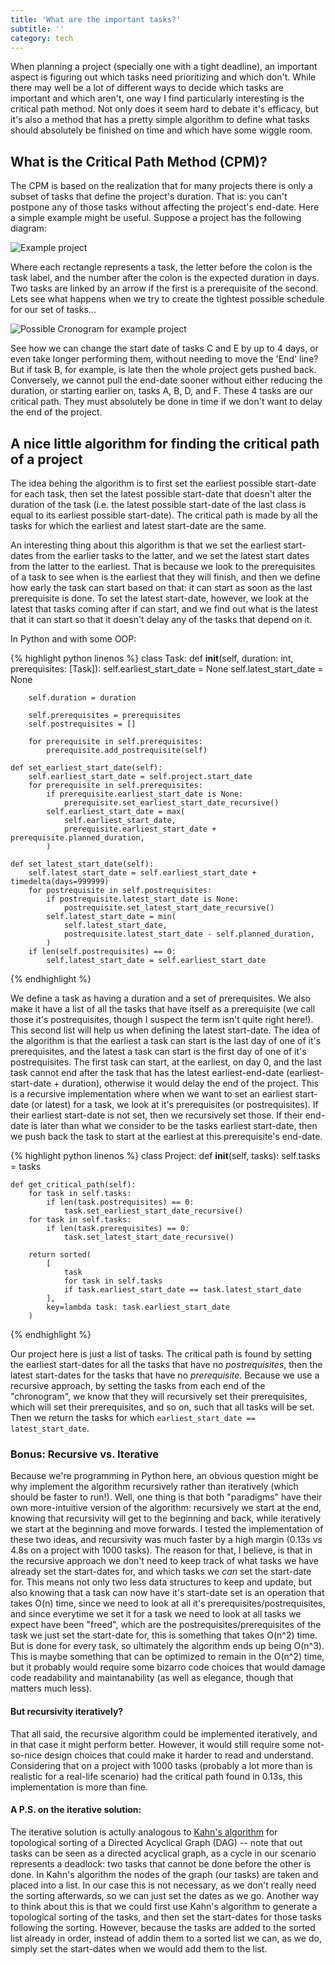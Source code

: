 ```yaml
---
title: 'What are the important tasks?'
subtitle: ''
category: tech
---
```


When planning a project (specially one with a tight deadline), an important aspect is figuring out which tasks need prioritizing and which don't. While there may well be a lot of different ways to decide which tasks are important and which aren't, one way I find particularly interesting is the critical path method. Not only does it seem hard to debate it's efficacy, but it's also a method that has a pretty simple algorithm to define what tasks should absolutely be finished on time and which have some wiggle room.

## What is the Critical Path Method (CPM)?

The CPM is based on the realization that for many projects there is only a subset of tasks that define the project's duration. That is: you can't postpone any of those tasks without affecting the project's end-date. Here a simple example might be useful. Suppose a project has the following diagram:

![Example project](/blog/assets/images/CPM-1.jpg)

Where each rectangle represents a task, the letter before the colon is the task label, and the number after the colon is the expected duration in days. Two tasks are linked by an arrow if the first is a prerequisite of the second. Lets see what happens when we try to create the tightest possible schedule for our set of tasks...

![Possible Cronogram for example project](/blog/assets/images/CPM-2.jpg)

See how we can change the start date of tasks C and E by up to 4 days, or even take longer performing them, without needing to move the 'End' line? But if task B, for example, is late then the whole project gets pushed back. Conversely, we cannot pull the end-date sooner without either reducing the duration, or starting earlier on, tasks A, B, D, and F. These 4 tasks are our critical path. They must absolutely be done in time if we don't want to delay the end of the project.

## A nice little algorithm for finding the critical path of a project

The idea behing the algorithm is to first set the earliest possible start-date for each task, then set the latest possible start-date that doesn't alter the duration of the task (i.e. the latest possible start-date of the last class is equal to its earliest possible start-date). The critical path is made by all the tasks for which the earliest and latest start-date are the same.

An interesting thing about this algorithm is that we set the earliest start-dates from the earlier tasks to the latter, and we set the latest start dates from the latter to the earliest. That is because we look to the prerequisites of a task to see when is the earliest that they will finish, and then we define how early the task can start based on that: it can start as soon as the last prerequisite is done. To set the latest start-date, however, we look at the latest that tasks coming after if can start, and we find out what is the latest that it can start so that it doesn't delay any of the tasks that depend on it.

In Python and with some OOP:

{% highlight python linenos %}
class Task:
    def __init__(self, duration: int, prerequisites: [Task]):
        self.earliest_start_date = None
        self.latest_start_date = None

        self.duration = duration

        self.prerequisites = prerequisites
        self.postrequisites = []

        for prerequisite in self.prerequisites:
            prerequisite.add_postrequisite(self)
    
    def set_earliest_start_date(self):
        self.earliest_start_date = self.project.start_date
        for prerequisite in self.prerequisites:
            if prerequisite.earliest_start_date is None:
                prerequisite.set_earliest_start_date_recursive()
            self.earliest_start_date = max(
                self.earliest_start_date,
                prerequisite.earliest_start_date + prerequisite.planned_duration,
            )

    def set_latest_start_date(self):
        self.latest_start_date = self.earliest_start_date + timedelta(days=999999)
        for postrequisite in self.postrequisites:
            if postrequisite.latest_start_date is None:
                postrequisite.set_latest_start_date_recursive()
            self.latest_start_date = min(
                self.latest_start_date,
                postrequisite.latest_start_date - self.planned_duration,
            )
        if len(self.postrequisites) == 0:
            self.latest_start_date = self.earliest_start_date
{% endhighlight %}

We define a task as having a duration and a set of prerequisites. We also make it have a list of all the tasks that have itself as a prerequisite (we call those it's postrequisites, though I suspect the term isn't quite right here!). This second list will help us when defining the latest start-date. The idea of the algorithm is that the earliest a task can start is the last day of one of it's prerequisites, and the latest a task can start is the first day of one of it's postrequisites. The first task can start, at the earliest, on day 0, and the last task cannot end after the task that has the latest earliest-end-date (earliest-start-date + duration), otherwise it would delay the end of the project. This is a recursive implementation where when we want to set an earliest start-date (or latest) for a task, we look at it's prerequisites (or postrequisites). If their earliest start-date is not set, then we recursively set those. If their end-date is later than what we consider to be the tasks earliest start-date, then we push back the task to start at the earliest at this prerequisite's end-date.

{% highlight python linenos %}
class Project:
    def __init__(self, tasks):
        self.tasks = tasks
    
    def get_critical_path(self):
        for task in self.tasks:
            if len(task.postrequisites) == 0:
                task.set_earliest_start_date_recursive()
        for task in self.tasks:
            if len(task.prerequisites) == 0:
                task.set_latest_start_date_recursive()

        return sorted(
            [
                task 
                for task in self.tasks 
                if task.earliest_start_date == task.latest_start_date
            ], 
            key=lambda task: task.earliest_start_date
        )
{% endhighlight %}

Our project here is just a list of tasks. The critical path is found by setting the earliest start-dates for all the tasks that have no *postrequisites*, then the latest start-dates for the tasks that have no *prerequisite*. Because we use a recursive approach, by setting the tasks from each end of the "chronogram", we know that they will recursively set their prerequisites, which will set their prerequisites, and so on, such that all tasks will be set. Then we return the tasks for which `earliest_start_date == latest_start_date`.

### Bonus: Recursive vs. Iterative

Because we're programming in Python here, an obvious question might be why implement the algorithm recursively rather than iteratively (which should be faster to run!). Well, one thing is that both "paradigms" have their own more-intuitive version of the algorithm: recursively we start at the end, knowing that recursivity will get to the beginning and back, while iteratively we start at the beginning and move forwards. I tested the implementation of these two ideas, and recursivity was much faster by a high margin (0.13s vs 4.8s on a project with 1000 tasks). The reason for that, I believe, is that in the recursive approach we don't need to keep track of what tasks we have already set the start-dates for, and which tasks we *can* set the start-date for. This means not only two less data structures to keep and update, but also knowing that a task can now have it's start-date set is an operation that takes O(n) time, since we need to look at all it's prerequisites/postrequisites, and since everytime we set it for a task we need to look at all tasks we expect have been "freed", which are the postrequisites/prerequisites of the task we just set the start-date for, this is something that takes O(n^2) time. But is done for every task, so ultimately the algorithm ends up being O(n^3). This is maybe something that can be optimized to remain in the O(n^2) time, but it probably would require some bizarro code choices that would damage code readability and maintanability (as well as elegance, though that matters much less).

#### But recursivity iteratively?

That all said, the recursive algorithm could be implemented iteratively, and in that case it might perform better. However, it would still require some not-so-nice design choices that could make it harder to read and understand. Considering that on a project with 1000 tasks (probably a lot more than is realistic for a real-life scenario) had the critical path found in 0.13s, this implementation is more than fine.

#### A P.S. on the iterative solution:

The iterative solution is actully analogous to [Kahn's algorithm](https://en.wikipedia.org/w/index.php?title=Topological_sorting&action=edit&section=3) for topological sorting of a Directed Acyclical Graph (DAG) -- note that out tasks can be seen as a directed acyclical graph, as a cycle in our scenario represents a deadlock: two tasks that cannot be done before the other is done. In Kahn's algorithm the nodes of the graph (our tasks) are taken and placed into a list. In our case this is not necessary, as we don't really need the sorting afterwards, so we can just set the dates as we go. Another way to think about this is that we could first use Kahn's algorithm to generate a topological sorting of the tasks, and then set the start-dates for those tasks following the sorting. However, because the tasks are added to the sorted list already in order, instead of addin them to a sorted list we can, as we do, simply set the start-dates when we would add them to the list.
